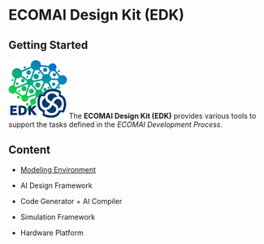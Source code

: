 # ECOMAI Design Kit (EDK)

## Getting Started

![Logo](docs/images/logo-ecomai-edk_115x115.png) 
The **ECOMAI Design Kit (EDK)** provides various tools to support the tasks defined in the _ECOMAI Development Process_.


## Content

+ [Modeling Environment](docs/ecomod/README.md)

+ AI Design Framework

+ Code Generator + AI Compiler

+ Simulation Framework

+ Hardware Platform
